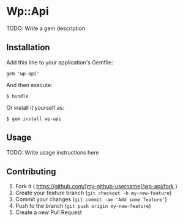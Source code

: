 # Wp::Api

TODO: Write a gem description

## Installation

Add this line to your application's Gemfile:

    gem 'wp-api'

And then execute:

    $ bundle

Or install it yourself as:

    $ gem install wp-api

## Usage

TODO: Write usage instructions here

## Contributing

1. Fork it ( https://github.com/[my-github-username]/wp-api/fork )
2. Create your feature branch (`git checkout -b my-new-feature`)
3. Commit your changes (`git commit -am 'Add some feature'`)
4. Push to the branch (`git push origin my-new-feature`)
5. Create a new Pull Request
